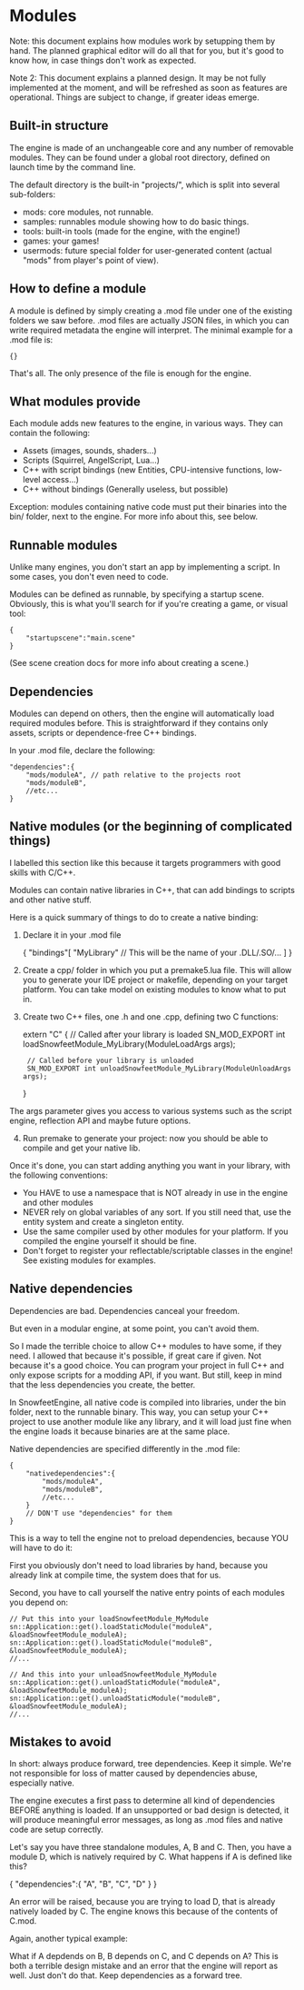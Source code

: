 Modules
===========

Note: this document explains how modules work by setupping them by hand.
The planned graphical editor will do all that for you, but it's good to know how,
in case things don't work as expected.

Note 2: This document explains a planned design. It may be not fully implemented
at the moment, and will be refreshed as soon as features are operational.
Things are subject to change, if greater ideas emerge.


Built-in structure
-----------------------

The engine is made of an unchangeable core and any number of removable modules.
They can be found under a global root directory, defined on launch time
by the command line.

The default directory is the built-in "projects/", which is split into several sub-folders:
- mods: core modules, not runnable.
- samples: runnables module showing how to do basic things.
- tools: built-in tools (made for the engine, with the engine!)
- games: your games!
- usermods: future special folder for user-generated content (actual "mods" from player's point of view).


How to define a module
-----------------------

A module is defined by simply creating a .mod file under one of the existing folders we saw before.
.mod files are actually JSON files, in which you can write required metadata the engine will interpret.
The minimal example for a .mod file is:

	{}

That's all. The only presence of the file is enough for the engine.


What modules provide
----------------------

Each module adds new features to the engine, in various ways.
They can contain the following:

- Assets (images, sounds, shaders...)
- Scripts (Squirrel, AngelScript, Lua...)
- C++ with script bindings (new Entities, CPU-intensive functions, low-level access...)
- C++ without bindings (Generally useless, but possible)

Exception: modules containing native code must put their binaries into the bin/ folder, next to the engine.
For more info about this, see below.

Runnable modules
-----------------

Unlike many engines, you don't start an app by implementing a script.
In some cases, you don't even need to code.

Modules can be defined as runnable, by specifying a startup scene.
Obviously, this is what you'll search for if you're creating a game, or visual tool:

	{
		"startupscene":"main.scene"
	}

(See scene creation docs for more info about creating a scene.)


Dependencies
------------

Modules can depend on others, then the engine will automatically load required modules before.
This is straightforward if they contains only assets, scripts or dependence-free C++ bindings.

In your .mod file, declare the following:

	"dependencies":{
		"mods/moduleA", // path relative to the projects root
		"mods/moduleB",
		//etc...
	}


Native modules (or the beginning of complicated things)
---------------------------------------------------------

I labelled this section like this because it targets programmers with good skills with C/C++.

Modules can contain native libraries in C++, that can add bindings to scripts and other native stuff.

Here is a quick summary of things to do to create a native binding:

1) Declare it in your .mod file

	{
		"bindings"[
			"MyLibrary" // This will be the name of your .DLL/.SO/...
		]
	}

2) Create a cpp/ folder in which you put a premake5.lua file.
This will allow you to generate your IDE project or makefile, depending on your target platform.
You can take model on existing modules to know what to put in.

3) Create two C++ files, one .h and one .cpp, defining two C functions:

	extern "C"
	{
		// Called after your library is loaded
		SN_MOD_EXPORT int loadSnowfeetModule_MyLibrary(ModuleLoadArgs args);

		// Called before your library is unloaded
		SN_MOD_EXPORT int unloadSnowfeetModule_MyLibrary(ModuleUnloadArgs args);
	}

The args parameter gives you access to various systems such as the script engine,
reflection API and maybe future options.

4) Run premake to generate your project: now you should be able to compile and get your native lib.

Once it's done, you can start adding anything you want in your library, with the following conventions:
- You HAVE to use a namespace that is NOT already in use in the engine and other modules
- NEVER rely on global variables of any sort. If you still need that, use the entity system and create a singleton entity.
- Use the same compiler used by other modules for your platform. If you compiled the engine yourself it should be fine.
- Don't forget to register your reflectable/scriptable classes in the engine! See existing modules for examples.


Native dependencies
---------------------

Dependencies are bad.
Dependencies canceal your freedom.

But even in a modular engine, at some point, you can't avoid them.

So I made the terrible choice to allow C++ modules to have some, if they need.
I allowed that because it's possible, if great care if given. Not because it's a good choice.
You can program your project in full C++ and only expose scripts for a modding API, if you want.
But still, keep in mind that the less dependencies you create, the better.

In SnowfeetEngine, all native code is compiled into libraries, under the bin folder, next to the runnable binary.
This way, you can setup your C++ project to use another module like any library,
and it will load just fine when the engine loads it because binaries are at the same place.

Native dependencies are specified differently in the .mod file:

	{
		"nativedependencies":{
			"mods/moduleA",
			"mods/moduleB",
			//etc...
		}
		// DON'T use "dependencies" for them
	}

This is a way to tell the engine not to preload dependencies, because YOU will have to do it:

First you obviously don't need to load libraries by hand, because you already link at compile time,
the system does that for us.

Second, you have to call yourself the native entry points of each modules you depend on:

	// Put this into your loadSnowfeetModule_MyModule
	sn::Application::get().loadStaticModule("moduleA", &loadSnowfeetModule_moduleA);
	sn::Application::get().loadStaticModule("moduleB", &loadSnowfeetModule_moduleA);
	//...

	// And this into your unloadSnowfeetModule_MyModule
	sn::Application::get().unloadStaticModule("moduleA", &loadSnowfeetModule_moduleA);
	sn::Application::get().unloadStaticModule("moduleB", &loadSnowfeetModule_moduleA);
	//...


Mistakes to avoid
--------------------

In short: always produce forward, tree dependencies. Keep it simple.
We're not responsible for loss of matter caused by dependencies abuse, especially native.


The engine executes a first pass to determine all kind of dependencies BEFORE anything is loaded.
If an unsupported or bad design is detected, it will produce meaningful error messages,
as long as .mod files and native code are setup correctly.

Let's say you have three standalone modules, A, B and C.
Then, you have a module D, which is natively required by C.
What happens if A is defined like this?

{
	"dependencies":{
		"A", "B", "C", "D"
	}
}

An error will be raised, because you are trying to load D, that is already
natively loaded by C. The engine knows this because of the contents of C.mod.

Again, another typical example:

What if A depdends on B, B depends on C, and C depends on A?
This is both a terrible design mistake and an error that the engine will report as well.
Just don't do that. Keep dependencies as a forward tree.

